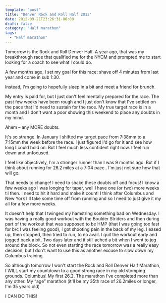 ```yaml
---
template: "post"
title: "Denver Rock and Roll Half 2012"
date: 2012-09-21T23:26:31-06:00
draft: false
category: "Half marathon"
tags:
  - "Half marathon"
---
```




Tomorrow is the Rock and Roll Denver Half. A year ago, that was my breakthrough race that qualified me for the NYCM and prompted me to start looking for a coach to see what I could do. 

A few months ago, I set my goal for this race: shave off 4 minutes from last year and come in sub 1:30. 

Instead, I'm going to hopefully sleep in a bit and meet a friend for brunch. 

My entry is paid for, but I just don't feel mentally prepared for the race. The past few weeks have been rough and I just don't know that I've settled on the pace that I'd need to sustain for the race. My true target race is in a month and I don't want a poor showing this weekend to place any doubts in my mind. 

Ahem &#8211; any MORE doubts. 

It's so strange. In January I shifted my target pace from 7:38mm to a 7:15mm the week before the race. I just figured I'd go for it and see how long I could hold on. But I feel much less confident right now. I feel run down and unfocused.

I feel like objectively, I'm a stronger runner than I was 9 months ago. But if I think about running for 26.2 miles at a 7:04 pace.. I'm just not sure how that will go. 

That needs to change! I need to shake these doubts off and focus! I know a few weeks ago I was longing for taper, well I have one (or two) more weeks til then. I need to hit it hard and make it count! I think after Columbus and New York I'll take some time off from running and so I need to just give it my all for a few more weeks. 

It doesn't help that I twinged my hamstring something bad on Wednesday. I was having a really good workout with the Boulder Striders and then during part of the workout that was supposed to be HMP (that I was going too fast for b/c I was feeling good), I got shooting pain in the back of my leg. I eased up, then stopped, then tried to run, to no avail. I quit the workout early and jogged back a bit. Two days later and it still ached a bit when I went to jog around the block. So not even starting the race tomorrow was a really easy decision, but I don't want to use this as another excuse to slow down my Columbus training. 

So although tomorrow I won't start the Rock and Roll Denver Half Marathon, I WILL start my countdown to a good strong race in my old stomping grounds. Columbus! My first 26.2. The marathon I've completed more than any other. My &#8220;age&#8221; marathon (it'll be my 35th race of 26.2miles or longer, I'm 35 years old)

I CAN DO THIS!